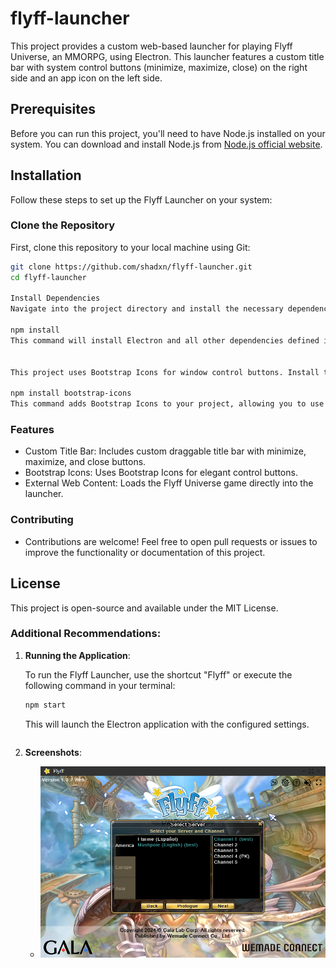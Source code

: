 # flyff-launcher

This project provides a custom web-based launcher for playing Flyff Universe, an MMORPG, using Electron. This launcher features a custom title bar with system control buttons (minimize, maximize, close) on the right side and an app icon on the left side.

## Prerequisites

Before you can run this project, you'll need to have Node.js installed on your system. You can download and install Node.js from [Node.js official website](https://nodejs.org/).

## Installation

Follow these steps to set up the Flyff Launcher on your system:

### Clone the Repository

First, clone this repository to your local machine using Git:

```bash
git clone https://github.com/shadxn/flyff-launcher.git
cd flyff-launcher

Install Dependencies
Navigate into the project directory and install the necessary dependencies:

npm install
This command will install Electron and all other dependencies defined in package.json.


This project uses Bootstrap Icons for window control buttons. Install them via npm:

npm install bootstrap-icons
This command adds Bootstrap Icons to your project, allowing you to use the icons as part of your application's UI.
```

### Features
 - Custom Title Bar: Includes custom draggable title bar with minimize, maximize, and close buttons.
 - Bootstrap Icons: Uses Bootstrap Icons for elegant control buttons.
 - External Web Content: Loads the Flyff Universe game directly into the launcher.

### Contributing
 - Contributions are welcome! Feel free to open pull requests or issues to improve the functionality or documentation of this project.

## License
This project is open-source and available under the MIT License.


### Additional Recommendations:

1. **Running the Application**:

     To run the Flyff Launcher, use the shortcut "Flyff" or execute the following command in your terminal:

     ```bash
     npm start
     ```

     This will launch the Electron application with the configured settings.
     ```

2. **Screenshots**:
   - ![alt text](image.png)
